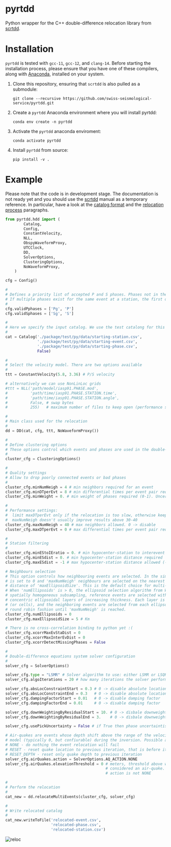 # pyrtdd

Python wrapper for the C++ double-difference relocation library from [scrtdd](https://github.com/swiss-seismological-service/scrtdd).

# Installation

`pyrtdd` is tested with `gcc-11`, `gcc-12`, and `clang-14`. Before starting the installation process, please ensure that you have one of these compilers, along with [Anaconda](https://www.anaconda.com/products/distribution), installed on your system.

1. Clone this repository, ensuring that `scrtdd` is also pulled as a submodule:

    ```
    git clone --recursive https://github.com/swiss-seismological-service/pyrtdd.git
    ```

2. Create a `pyrtdd` Anaconda environment where you will install pyrtdd:

    ```
    conda env create -n pyrtdd
    ```

3. Activate the `pyrtdd` anaconda enviroment:

    ```
    conda activate pyrtdd
    ```

4. Install `pyrtdd` from source:

    ```
    pip install -v .
    ```
    

# Example

Please note that the code is in development stage. The documentation is not ready yet and you should use the [scrtdd](https://github.com/swiss-seismological-service/scrtdd) manual as a temporary reference. In particular, have a look at the [catalog format](https://docs.gempa.de/scrtdd/current/base/multievent.html#event-catalog-plain-csv-files) and the [relocation process](https://docs.gempa.de/scrtdd/current/base/multievent.html#relocation-process) paragraphs.



```python
from pyrtdd.hdd import (
        Catalog,
        Config,
        ConstantVelocity,
        NLL,
        ObspyWaveformProxy,
        UTCClock,
        DD,
        SolverOptions,
        ClusteringOptions,
        NoWaveformProxy,
    )

cfg = Config()

#
# Defines a priority list of accepted P and S phases. Phases not in the list will be discarded from the catalog.
# If multiple phases exist for the same event at a station, the first one in the list will be used
# 
cfg.validPphases = ['Pg', 'P']
cfg.validSphases = ['Sg', 'S']

#
# Here we specify the input catalog. We use the test catalong for this example
#
cat = Catalog('./package/test/py/data/starting-station.csv',
              './package/test/py/data/starting-event.csv',
              './package/test/py/data/starting-phase.csv',
              False)

#
# Select the velocity model. There are two options available
#
ttt = ConstantVelocity(5.8, 3.36) # P/S velocity

# alternatively we can use NonLinLoc grids
#ttt = NLL('path/model/iasp91.PHASE.mod',
#          'path/time/iasp91.PHASE.STATION.time',
#          'path/time/iasp91.PHASE.STATION.angle',
#          False, # swap bytes
#          255)   # maximum number of files to keep open (performance stuff)

#
# Main class used for the relocation
#
dd = DD(cat, cfg, ttt, NoWaveformProxy())

#
# Define clustering options
# These options control which events and phases are used in the double-difference equation system. 
#
cluster_cfg = ClusteringOptions()

#
# Quality settings
# Allow to drop poorly connected events or bad phases
#
cluster_cfg.minNumNeigh = 4 # min neighbors required for an event
cluster_cfg.minDTperEvt = 8 # min differential times per event pair required (i.e. how many P+S phases)
cluster_cfg.minWeight = 0. # min weight of phases required (0-1). Uncertainties have to be included in the catalog

#
# Performance settings:
#  limit maxDTperEvt only if the relocation is too slow, otherwise keep them all 
#  maxNumNeigh doesn't usually improve results above 30-40
cluster_cfg.maxNumNeigh = 40 # max neighbors allowed. 0 -> disable
cluster_cfg.maxDTperEvt = 0 # max differential times per event pair required (Including P+S) 0 -> disable

#
# Station filtering
#
cluster_cfg.minEStoIEratio = 0. # min hypocenter-station to interevent distance ratio required
cluster_cfg.minESdist = 0. # min hypocenter-station distance required
cluster_cfg.maxESdist = -1 # max hypocenter-station distance allowed (-1 -> disable)

# Neighbours selection
# This option controls how neighbouring events are selected. In the simpliest form 'numEllipsoids'
# is set to 0 and 'maxNumNeigh' neighbours are selected on the nearest neighbour basis within a search
# distance of 'maxEllipsoidSize'. This is the default choice for multi-event mode.
# When 'numEllipsoids' is > 0, the ellipsoid selection algorithm from Waldhauser 2009: to assure a
# spatially homogeneous subsampling, reference events are selected within each of `numEllipsoids`
# concentric ellipsoidal layers of increasing thickness. Each layer is split up into its 8 quadrants
# (or cells), and the neighboring events are selected from each ellipsoid/quadrant combination in a
# round robin fashion until 'maxNumNeigh' is reached.
cluster_cfg.numEllipsoids = 0
cluster_cfg.maxEllipsoidSize = 5 # Km

# There is no cross-correlation binding to python yet :(
cluster_cfg.xcorrMaxEvStaDist = 0
cluster_cfg.xcorrMaxInterEvDist = 0
cluster_cfg.xcorrDetectMissingPhases = False

#
# Double-difference equations system solver configuration
#
solver_cfg = SolverOptions()

solver_cfg.type = "LSMR" # Solver algorithm to use: either LSMR or LSQR
solver_cfg.algoIterations = 20 # how many iterations the solver performs

solver_cfg.absLocConstraintStart = 0.3 # 0 -> disable absolute location constraint
solver_cfg.absLocConstraintEnd = 0.3   # 0 -> disable absolute location constraint
solver_cfg.dampingFactorStart = 0.01   # 0 -> disable damping factor
solver_cfg.dampingFactorEnd = 0.01     # 0 -> disable damping factor

solver_cfg.downWeightingByResidualStart = 10. # 0 -> disbale downweighting
solver_cfg.downWeightingByResidualEnd = 3.    # 0 -> disbale downweighting

solver_cfg.usePickUncertainty = False # if True then phase uncertaintis must be populated

# Air-quakes are events whose depth shift above the range of the velocity
# model (typically 0, but confiurable) during the inversion. Possible actions are:
# NONE - do nothing the event relocation will fail
# RESET - reset quake location to previous iteration, that is before it became an air-quake
# RESET_DEPTH - reset only quake depth to previous iteration
solver_cfg.airQuakes.action = SolverOptions.AQ_ACTION.NONE 
solver_cfg.airQuakes.elevationThreshold = 0 # meters, threshold above which an event is
                                            # considered an air-quake. Useful only if
                                            # action is not NONE

#
# Perform the relocation
#
cat_new = dd.relocateMultiEvents(cluster_cfg, solver_cfg)

#
# Write relocated catalog
#
cat_new.writeToFile('relocated-event.csv',
                    'relocated-phase.csv',
                    'relocated-station.csv')

```

![reloc](https://user-images.githubusercontent.com/15273575/205635799-80128f78-be04-48dc-8c17-32887d929552.png)




